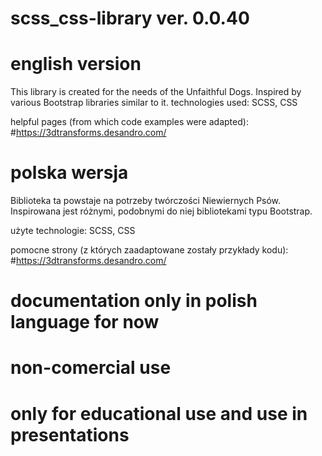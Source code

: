 # scss_css-library ver. 0.0.40

# english version
 This library is created for the needs of the Unfaithful Dogs. Inspired by various Bootstrap libraries similar to it.
 technologies used:
 SCSS, CSS
 
 
helpful pages (from which code examples were adapted):
 #https://3dtransforms.desandro.com/

# polska wersja
 Biblioteka ta powstaje na potrzeby twórczości Niewiernych Psów. Inspirowana jest różnymi, podobnymi do niej bibliotekami typu Bootstrap.
 
 użyte technologie:
 SCSS, CSS
 
 pomocne strony (z których zaadaptowane zostały przykłady kodu):
 #https://3dtransforms.desandro.com/

# documentation only in polish language for now
# non-comercial use
# only for educational use and use in presentations


